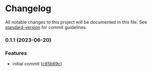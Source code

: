 # Changelog

All notable changes to this project will be documented in this file. See [standard-version](https://github.com/conventional-changelog/standard-version) for commit guidelines.

### 0.1.1 (2023-06-20)


### Features

* initial commit ([c85b69c](https://github.com/bowlofnoodles/promise-with-cache/commit/c85b69cd1b528242ead242e1e0bbf823929aa233))
